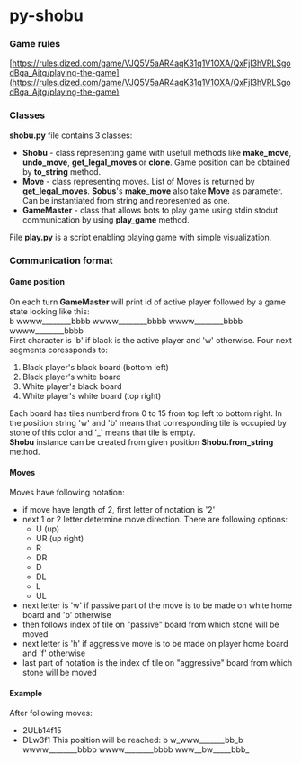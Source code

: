 # py-shobu

### Game rules
[https://rules.dized.com/game/VJQ5V5aAR4aqK31q1V1OXA/QxFjI3hVRLSgodBga_Ajtg/playing-the-game](https://rules.dized.com/game/VJQ5V5aAR4aqK31q1V1OXA/QxFjI3hVRLSgodBga_Ajtg/playing-the-game)

### Classes
**shobu.py** file contains 3 classes:
- **Shobu** - class representing game with usefull methods like **make_move**, **undo_move**, **get_legal_moves** or **clone**. Game position can be obtained by **to_string** method.
- **Move** - class representing moves. List of Moves is returned by **get_legal_moves**. **Sobus**'s **make_move** also take **Move** as parameter. Can be instantiated from string and represented as one.
- **GameMaster** - class that allows bots to play game using stdin stodut communication by using **play_game** method.
  
File **play.py** is a script enabling playing game with simple visualization.

### Communication format
#### Game position
On each turn **GameMaster** will print id of active player followed by a game state looking like this:\
    b wwww________bbbb wwww________bbbb wwww________bbbb wwww________bbbb \
First character is 'b' if black is the active player and 'w' otherwise. Four next segments coressponds to:
1. Black player's black board (bottom left)
2. Black player's white board
3. White player's black board
4. White player's white board (top right)

Each board has tiles numberd from 0 to 15 from top left to bottom right. In the position string 'w' and 'b' means that corresponding tile is occupied by stone of this color and '_' means that tile is empty.\
**Shobu** instance can be created from given position **Shobu.from_string** method.

#### Moves
Moves have following notation:
- if move have length of 2, first letter of notation is '2'
- next 1 or 2 letter determine move direction. There are following options:
  - U (up)
  - UR (up right)
  - R
  - DR
  - D
  - DL
  - L
  - UL
- next letter is 'w' if passive part of the move is to be made on white home board and 'b' otherwise
- then follows index of tile on "passive" board from which stone will be moved
- next letter is 'h' if aggressive move is to be made on player home board and 'f' otherwise
- last part of notation is the index of tile on "aggressive" board from which stone will be moved

#### Example
After following moves:
- 2ULb14f15
- DLw3f1
This position will be reached:
b w_www_______bb_b wwww________bbbb wwww________bbbb www__bw_____bbb_
